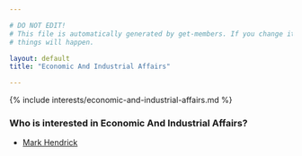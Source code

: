 ```yaml
---

# DO NOT EDIT!
# This file is automatically generated by get-members. If you change it, bad
# things will happen.

layout: default
title: "Economic And Industrial Affairs"

---
```


{% include interests/economic-and-industrial-affairs.md %}

### Who is interested in Economic And Industrial Affairs?


* [Mark Hendrick](/members/mark-hendrick.html)
